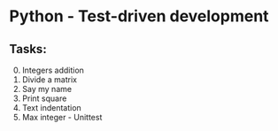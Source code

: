 # Python - Test-driven development

## Tasks:

0. Integers addition
1. Divide a matrix
2. Say my name
3. Print square
4. Text indentation
5. Max integer - Unittest
